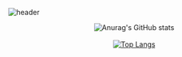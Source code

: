 ![header](https://capsule-render.vercel.app/api?type=rect&color=000000&height=150&section=header&text=PlayGround&fontColor=b18fcf&fontSize=70&animation=fadeIn&fontAlignY=55)

<!--
**kal501/kal501** is a ✨ _special_ ✨ repository because its `README.md` (this file) appears on your GitHub profile.

Here are some ideas to get you started:

- 🔭 I’m currently working on ...
- 🌱 I’m currently learning ...
- 👯 I’m looking to collaborate on ...
- 🤔 I’m looking for help with ...
- 💬 Ask me about ...
- 📫 How to reach me: ...
- 😄 Pronouns: ...
- ⚡ Fun fact: ...
-->

<div align="center">
  
  ![Anurag's GitHub stats](https://github-readme-stats.vercel.app/api?username=kal501&show_icons=true&theme=aura_dark )
  <br/>
  <br/>
  [![Top Langs](https://github-readme-stats.vercel.app/api/top-langs/?username=kal501)](https://github.com/anuraghazra/github-readme-stats)

</div>
